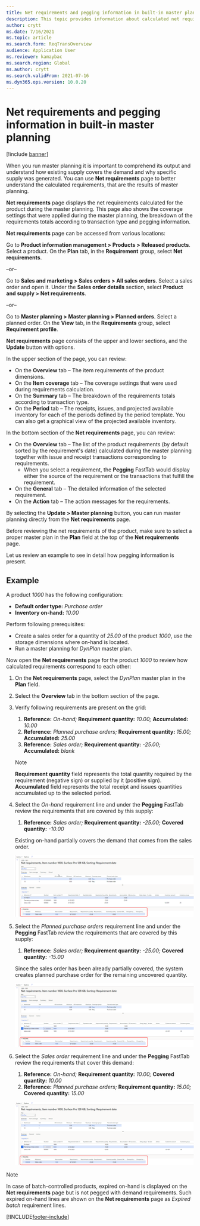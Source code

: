 ```yaml
---
title: Net requirements and pegging information in built-in master planning
description: This topic provides information about calculated net requirements and pegging information in built-in master planning.
author: crytt
ms.date: 7/16/2021
ms.topic: article
ms.search.form: ReqTransOverview
audience: Application User
ms.reviewer: kamaybac
ms.search.region: Global
ms.author: crytt
ms.search.validFrom: 2021-07-16
ms.dyn365.ops.version: 10.0.20
---
```


# Net requirements and pegging information in built-in master planning

[!include [banner](../includes/banner.md)]

When you run master planning it is important to comprehend its output and understand how existing supply covers the demand and why specific supply was generated. You can use **Net requirements** page to better understand the calculated requirements, that are the results of master planning.

**Net requirements** page displays the net requirements calculated for the product during the master planning. This page also shows the coverage settings that were applied during the master planning, the breakdown of the requirements totals according to transaction type and pegging information.

**Net requirements** page can be accessed from various locations:

Go to **Product information management > Products > Released products**. Select a product. On the **Plan** tab, in the **Requirement** group, select **Net requirements**.

–or– 
 
Go to **Sales and marketing > Sales orders > All sales orders**. Select a sales order and open it. Under the **Sales order details** section, select **Product and supply > Net requirements**.
 
–or–
 
Go to **Master planning > Master planning > Planned orders**. Select a planned order. On the **View** tab, in the **Requirements** group, select **Requirement profile**.

**Net requirements** page consists of the upper and lower sections, and the **Update** button with options. 

In the upper section of the page, you can review:

- On the **Overview** tab – The item requirements of the product dimensions.
- On the **Item coverage** tab – The coverage settings that were used during requirements calculation.
- On the **Summary** tab – The breakdown of the requirements totals according to transaction type.
- On the **Period** tab – The receipts, issues, and projected available inventory for each of the periods defined by the period template. You can also get a graphical view of the projected available inventory.

In the bottom section of the **Net requirements** page, you can review:

- On the **Overview** tab – The list of the product requirements (by default sorted by the requirement's date) calculated during the master planning together with issue and receipt transactions corresponding to requirements. 
    - When you select a requirement, the **Pegging** FastTab would display either the source of the requirement or the transactions that fulfill the requirement.
- On the **General** tab – The detailed information of the selected requirement.
- On the **Action** tab – The action messages for the requirements.

By selecting the **Update > Master planning** button, you can run master planning directly from the **Net requirements** page.

Before reviewing the net requirements of the product, make sure to select a proper master plan in the **Plan** field at the top of the **Net requirements** page.
 
Let us review an example to see in detail how pegging information is present.

## Example

A product *1000* has the following configuration:

- **Default order type:** *Purchase order*
- **Inventory on-hand:** *10.00*

Perform following prerequisites:
 
- Create a sales order for a quantity of *25.00* of the product *1000*, use the storage dimensions where on-hand is located.
- Run a master planning for *DynPlan* master plan.

Now open the **Net requirements** page for the product *1000* to review how calculated requirements correspond to each other:

1. On the **Net requirements** page, select the *DynPlan* master plan in the **Plan** field.
1. Select the **Overview** tab in the bottom section of the page.
1. Verify following requirements are present on the grid:

    1. **Reference:** *On-hand;* **Requirement quantity:** *10.00;* **Accumulated:** *10.00*
    1. **Reference:** *Planned purchase orders;* **Requirement quantity:** *15.00;* **Accumulated:** *25.00*
    1. **Reference:** *Sales order;* **Requirement quantity:** *-25.00;* **Accumulated:** *blank*

    > [!NOTE]
    > **Requirement quantity** field represents the total quantity required by the requirement (negative sign) or supplied by it (positive sign). **Accumulated** field represents the total receipt and issues quantities accumulated up to the selected period. 

1. Select the *On-hand* requirement line and under the **Pegging** FastTab review the requirements that are covered by this supply:

    1. **Reference:** *Sales order;* **Requirement quantity:** *-25.00;* **Covered quantity:** *-10.00*

    Existing on-hand partially covers the demand that comes from the sales order.

    ![Pegging information for the on-hand.](planning-optimization/media/pegging-on-hand.png "Pegging information for the on-hand")

1. Select the *Planned purchase orders* requirement line and under the **Pegging** FastTab review the requirements that are covered by this supply:

    1. **Reference:** *Sales order;* **Requirement quantity:** *-25.00;* **Covered quantity:** *-15.00*

    Since the sales order has been already partially covered, the system creates planned purchase order for the remaining uncovered quantity.

    ![Pegging information for the planned purchase order.](planning-optimization/media/pegging-planned-purchase-order.png "Pegging information for the planned purchase order")

1. Select the *Sales order* requirement line and under the **Pegging** FastTab review the requirements that cover this demand:

    1. **Reference:** *On-hand;* **Requirement quantity:** *10.00;* **Covered quantity:** *10.00*
    1. **Reference:** *Planned purchase orders;* **Requirement quantity:** *15.00;* **Covered quantity:** *15.00*

    ![Pegging information for the sales order.](planning-optimization/media/pegging-planned-purchase-order.png "Pegging information for the sales order")

> [!NOTE]
> In case of batch-controlled products, expired on-hand is displayed on the **Net requirements** page but is not pegged with demand requirements. Such expired on-hand lines are shown on the **Net requirements** page as *Expired batch* requirement lines.


[!INCLUDE[footer-include](../../includes/footer-banner.md)]